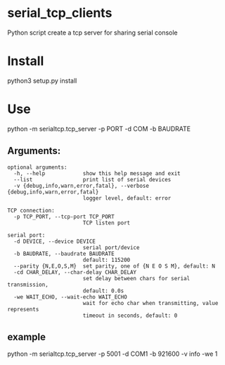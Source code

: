 # serial_tcp_clients
Python script create a tcp server for sharing serial console

# Install
python3 setup.py install

# Use
python -m serialtcp.tcp_server -p PORT -d COM -b BAUDRATE

## Arguments:
```
optional arguments:
  -h, --help            show this help message and exit
  --list                print list of serial devices
  -v {debug,info,warn,error,fatal}, --verbose {debug,info,warn,error,fatal}
                        logger level, default: error

TCP connection:
  -p TCP_PORT, --tcp-port TCP_PORT
                        TCP listen port

serial port:
  -d DEVICE, --device DEVICE
                        serial port/device
  -b BAUDRATE, --baudrate BAUDRATE
                        default: 115200
  --parity {N,E,O,S,M}  set parity, one of {N E O S M}, default: N
  -cd CHAR_DELAY, --char-delay CHAR_DELAY
                        set delay between chars for serial transmission,
                        default: 0.0s
  -we WAIT_ECHO, --wait-echo WAIT_ECHO
                        wait for echo char when transmitting, value represents
                        timeout in seconds, default: 0
```

## example
python -m serialtcp.tcp_server -p 5001 -d COM1 -b 921600 -v info -we 1
